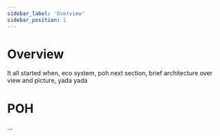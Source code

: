 ```yaml
---
sidebar_label: 'Overview'
sidebar_position: 1
---
```


# Overview

It all started when,  eco system, poh next section, brief architecture over view and picture, yada yada


# POH


...